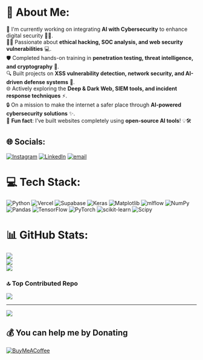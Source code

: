 # 💫 About Me:
🚀 I'm currently working on integrating **AI with Cybersecurity** to enhance digital security 🤖🔐.  <br>🕵️‍♂️ Passionate about **ethical hacking, SOC analysis, and web security vulnerabilities** 💻.  <br>🛡️ Completed hands-on training in **penetration testing, threat intelligence, and cryptography** 🔑.  <br>🔍 Built projects on **XSS vulnerability detection, network security, and AI-driven defense systems** 🚀.  <br>🌐 Actively exploring the **Deep & Dark Web, SIEM tools, and incident response techniques** ⚡.  <br>🔒 On a mission to make the internet a safer place through **AI-powered cybersecurity solutions** ✨.  <br>🤖 **Fun fact**: I’ve built websites completely using **open-source AI tools**! 💡🛠️  


## 🌐 Socials:
 [![Instagram](https://img.shields.io/badge/Instagram-%23E4405F.svg?logo=Instagram&logoColor=white)](https://instagram.com/@illusionist__666) [![LinkedIn](https://img.shields.io/badge/LinkedIn-%230077B5.svg?logo=linkedin&logoColor=white)](www.linkedin.com/in/suryansh-srivastava-746113292) [![email](https://img.shields.io/badge/Email-D14836?logo=gmail&logoColor=white)](mailto:dhawalsri77@gmail.com) 

# 💻 Tech Stack:
![Python](https://img.shields.io/badge/python-3670A0?style=plastic&logo=python&logoColor=ffdd54) ![Vercel](https://img.shields.io/badge/vercel-%23000000.svg?style=plastic&logo=vercel&logoColor=white) ![Supabase](https://img.shields.io/badge/Supabase-3ECF8E?style=plastic&logo=supabase&logoColor=white) ![Keras](https://img.shields.io/badge/Keras-%23D00000.svg?style=plastic&logo=Keras&logoColor=white) ![Matplotlib](https://img.shields.io/badge/Matplotlib-%23ffffff.svg?style=plastic&logo=Matplotlib&logoColor=black) ![mlflow](https://img.shields.io/badge/mlflow-%23d9ead3.svg?style=plastic&logo=numpy&logoColor=blue) ![NumPy](https://img.shields.io/badge/numpy-%23013243.svg?style=plastic&logo=numpy&logoColor=white) ![Pandas](https://img.shields.io/badge/pandas-%23150458.svg?style=plastic&logo=pandas&logoColor=white) ![TensorFlow](https://img.shields.io/badge/TensorFlow-%23FF6F00.svg?style=plastic&logo=TensorFlow&logoColor=white) ![PyTorch](https://img.shields.io/badge/PyTorch-%23EE4C2C.svg?style=plastic&logo=PyTorch&logoColor=white) ![scikit-learn](https://img.shields.io/badge/scikit--learn-%23F7931E.svg?style=plastic&logo=scikit-learn&logoColor=white) ![Scipy](https://img.shields.io/badge/SciPy-%230C55A5.svg?style=plastic&logo=scipy&logoColor=%white)
# 📊 GitHub Stats:
![](https://github-readme-stats.vercel.app/api?username=MatrixEncoder&theme=dark&hide_border=false&include_all_commits=false&count_private=false)<br/>
![](https://github-readme-streak-stats.herokuapp.com/?user=MatrixEncoder&theme=dark&hide_border=false)<br/>
![](https://github-readme-stats.vercel.app/api/top-langs/?username=MatrixEncoder&theme=dark&hide_border=false&include_all_commits=false&count_private=false&layout=compact)

### 🔝 Top Contributed Repo
![](https://github-contributor-stats.vercel.app/api?username=MatrixEncoder&limit=5&theme=dark&combine_all_yearly_contributions=true)

---
[![](https://visitcount.itsvg.in/api?id=MatrixEncoder&icon=0&color=0)](https://visitcount.itsvg.in)

  ## 💰 You can help me by Donating
  [![BuyMeACoffee](https://img.shields.io/badge/Buy%20Me%20a%20Coffee-ffdd00?style=for-the-badge&logo=buy-me-a-coffee&logoColor=black)](https://buymeacoffee.com/pocket.executioner) 

  
<!-- Proudly created with GPRM ( https://gprm.itsvg.in ) -->
